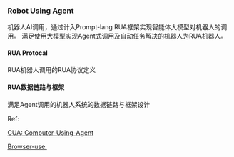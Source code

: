 ### Robot Using Agent

机器人AI调用，通过计入Prompt-lang RUA框架实现智能体大模型对机器人的调用。
满足使用大模型实现Agent式调用及自动任务解决的机器人为RUA机器人。

#### RUA Protocal

RUA机器人调用的RUA协议定义

#### RUA数据链路与框架

满足Agent调用的机器人系统的数据链路与框架设计


Ref:

[CUA: Computer-Using-Agent](https://openai.com/zh-Hans-CN/index/computer-using-agent/)

[Browser-use: ](https://github.com/browser-use/browser-use)

